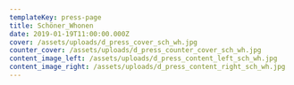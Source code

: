```yaml
---
templateKey: press-page
title: Schöner_Whonen
date: 2019-01-19T11:00:00.000Z
cover: /assets/uploads/d_press_cover_sch_wh.jpg
counter_cover: /assets/uploads/d_press_counter_cover_sch_wh.jpg
content_image_left: /assets/uploads/d_press_content_left_sch_wh.jpg
content_image_right: /assets/uploads/d_press_content_right_sch_wh.jpg
---
```


